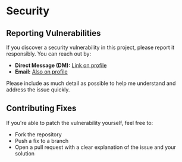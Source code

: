 # Security

## Reporting Vulnerabilities

If you discover a security vulnerability in this project, please report it responsibly. You can reach out by:

- **Direct Message (DM):** [Link on profile](https://github.com/SDEdward)
- **Email:** [Also on profile](https://github.com/SDEdward)

Please include as much detail as possible to help me understand and address the issue quickly.

## Contributing Fixes

If you're able to patch the vulnerability yourself, feel free to:

- Fork the repository
- Push a fix to a branch
- Open a pull request with a clear explanation of the issue and your solution
